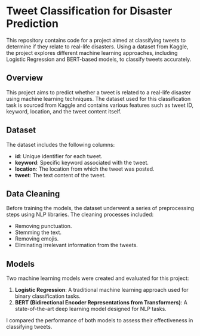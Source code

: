 # Tweet Classification for Disaster Prediction

This repository contains code for a project aimed at classifying tweets to determine if they relate to real-life disasters. Using a dataset from Kaggle, the project explores different machine learning approaches, including Logistic Regression and BERT-based models, to classify tweets accurately.



## Overview

This project aims to predict whether a tweet is related to a real-life disaster using machine learning techniques. The dataset used for this classification task is sourced from Kaggle and contains various features such as tweet ID, keyword, location, and the tweet content itself.

## Dataset

The dataset includes the following columns:
- **id**: Unique identifier for each tweet.
- **keyword**: Specific keyword associated with the tweet.
- **location**: The location from which the tweet was posted.
- **tweet**: The text content of the tweet.

## Data Cleaning

Before training the models, the dataset underwent a series of preprocessing steps using NLP libraries. The cleaning processes included:
- Removing punctuation.
- Stemming the text.
- Removing emojis.
- Eliminating irrelevant information from the tweets.

## Models

Two machine learning models were created and evaluated for this project:

1. **Logistic Regression**: A traditional machine learning approach used for binary classification tasks.
2. **BERT (Bidirectional Encoder Representations from Transformers)**: A state-of-the-art deep learning model designed for NLP tasks.

I compared the performance of both models to assess their effectiveness in classifying tweets.
